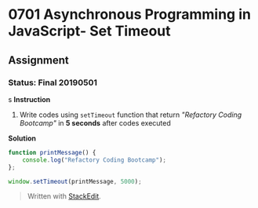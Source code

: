 # 0701 Asynchronous Programming in JavaScript- Set Timeout
## Assignment
### Status: Final 20190501
s
**Instruction**
 1. Write codes using `setTimeout` function that return *"Refactory Coding Bootcamp"* in **5 seconds** after codes executed

**Solution**
```JavaScript
function printMessage() {
	console.log("Refactory Coding Bootcamp");
};

window.setTimeout(printMessage, 5000);
```

> Written with [StackEdit](https://stackedit.io/).